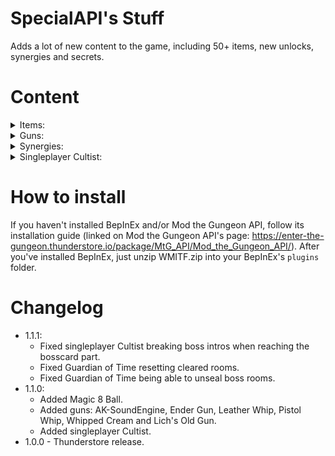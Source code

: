 # SpecialAPI's Stuff
Adds a lot of new content to the game, including 50+ items, new unlocks, synergies and secrets.

# Content
<details>
<summary>Items:
</summary>

|Name|Type|Quality|Effect|Unlock|
|-|-|-|-|-|
| Wooden Token | Active | ![D](https://static.wikia.nocookie.net/enterthegungeon_gamepedia/images/6/60/D_Quality_Item.png/revision/latest?cb=20160421180829 "D") | Can't be used. Entering a new floor while holding it will create the Resourceful Rat shortcut shop, even if the player didn't use a shortcut elevator. Getting an item from the rat will remove the wooden token from the player. Because the items in the shortcut shop get better with each floor, it can be worth it to keep the token until Forge. The shortcut shops can't be created in Bullet Hell. If obtained in the Forge or Bullet Hell, the token can be used, giving the player 115 casings and a random D tier gun on use. If the player exits the Forge or Bullet Hell when the token can be used (by using Clone for example), the token will no longer be useable. | Defeat the Dragun after taking a shortcut to the Forge |
| PAY 2 WIN | Active | ![B](https://static.wikia.nocookie.net/enterthegungeon_gamepedia/images/f/f3/B_Quality_Item.png/revision/latest?cb=20160421180842 "B") | Can only be used near chest. When used, upgrades the nearest chest for casings. Better chests cost more to upgrade. Brown chests cost 25 casings, blue chests cost 35, green chests cost 50, red chests cost 85 and black chests cost 215. | |
| Fused Ammolet | Passive | ![D](https://static.wikia.nocookie.net/enterthegungeon_gamepedia/images/6/60/D_Quality_Item.png/revision/latest?cb=20160421180829 "D") | Using blanks now creates a blank bomb instead. Blank bombs explode after 1 second. When a blank bomb explodes, it will create an explosion dealing 250 damage in a 3 tile radius and also cause a normal blank effect. The explosions can't hurt the player. | |
| Special API's Stuff | Active | ![B](https://static.wikia.nocookie.net/enterthegungeon_gamepedia/images/f/f3/B_Quality_Item.png/revision/latest?cb=20160421180842 "B") | 250 damage cooldown. When used, spawns 25-35 random objects from this list: folding table from Portable Table Device, a decoy, an explosive decoy, a bomb, an ice bomb, a proximity mine, a portable turret, a book from Magazine Rack, a red explosive barrel, an orange explosive barrel, a water barrel, an oil barrel, a poison barrel. | |
| Marine's Helmet | Passive | ![B](https://static.wikia.nocookie.net/enterthegungeon_gamepedia/images/f/f3/B_Quality_Item.png/revision/latest?cb=20160421180842 "B") | Gives 1 armor on initial pickup. Has a 5% chance to negate damage. The chance increases to 25% when the user has armor. | Beat Boss Rush as the Marine. |
| Convict's Shackles | Passive  | ![C](https://static.wikia.nocookie.net/enterthegungeon_gamepedia/images/b/bd/C_Quality_Item.png/revision/latest?cb=20160421180835 "C") | -2 speed. Can't be dropped. Grants 2 armor on pickup. Losing armor gives the player +1 speed. The speed bonus can go above the speed down. | Beat Boss Rush as the Convict |
| Resourceful Whistle | Active | ![A](https://static.wikia.nocookie.net/enterthegungeon_gamepedia/images/9/9c/A_Quality_Item.png/revision/latest?cb=20160421180848 "A") | 275 damage cooldown. Can't be stolen by the Resourceful Rat. On use, summons the Resourceful Rat to steal guns from enemies and bomb them afterwards. The rat can only steal from one enemy at a time. The bombs from the Rat can recharge the item, meaning that the item will be partially recharged when the rat leaves. The Rat can't steal guns from bosses. After picking up the item once, the rat will no longer be able to steal items from the player, unless the player has the Ring of the Resourceful Rat |  |
| Subscribe Button | Passive | ![S](https://static.wikia.nocookie.net/enterthegungeon_gamepedia/images/8/8b/1S_Quality_Item.png/revision/latest?cb=20160421180854 "S") | Gives the player a 5% damage up for each subscriber the player has. Subscribers can be gained in different ways, for example by picking up certain items like some bullet upgrades. The player also gains subscribers when fighting some bosses like the Wallmonger. | |
| DLChest | Passive | ![B](https://static.wikia.nocookie.net/enterthegungeon_gamepedia/images/f/f3/B_Quality_Item.png/revision/latest?cb=20160421180842 "B") | Adds a special chest room each floor, even on bullet hell. | |
| Mirror of Truth | Passive | ![C](https://static.wikia.nocookie.net/enterthegungeon_gamepedia/images/b/bd/C_Quality_Item.png/revision/latest?cb=20160421180835 "C") | Replaces all chests with mirrors. Mirrors created by this item only give 1 curse. | |
| Withered Clover | Passive | ![D](https://static.wikia.nocookie.net/enterthegungeon_gamepedia/images/f/f3/B_Quality_Item.png/revision/latest?cb=20160421180842 "B") | All chests are replaced by either C or D tier chests, but spawn 4 at a time. | |
| Calendar | Passive | ![B](https://static.wikia.nocookie.net/enterthegungeon_gamepedia/images/f/f3/B_Quality_Item.png/revision/latest?cb=20160421180842 "B") | Increases different stats depending on the current day of the week. Monday: grants 2 speed. Tuesday: grants +25% dodge roll speed. Wednesday: grants 1 heart container. Thursday: grants +33% damage. Friday: grants +50% rate of fire. Saturday: grants +50% max ammo. Sunday: grants -20% enemy bullet speed. | |
| Green Candle | Active | ![A](https://static.wikia.nocookie.net/enterthegungeon_gamepedia/images/9/9c/A_Quality_Item.png/revision/latest?cb=20160421180848 "A") | Starts with 0 charges. Entering a room will apply green fire to a random enemy. Killing that enemy will give the player 1 charge. Each charge grants the player +5% damage. Can only be used with 5 charges. Using will consume all of the charges to create a giant pool of green fire, apply green fire to all enemies in the room and make them take double damage. Bosses affected by this effect will only take 50% more damage. | |
| Glass Bell | Active | ![B](https://static.wikia.nocookie.net/enterthegungeon_gamepedia/images/f/f3/B_Quality_Item.png/revision/latest?cb=20160421180842 "B") | 1 room recharge. On use, gives the player a glass guon stone. Can't be used when the player has 6 or more glass guon stones. When the player takes damage, the Glass Bell will break and will not be useable. Entering a new floor while the Glass Bell is broken will fix it, making it useable again. | |
| Wishing Orb | Active | ![B](https://static.wikia.nocookie.net/enterthegungeon_gamepedia/images/f/f3/B_Quality_Item.png/revision/latest?cb=20160421180842 "B") | On use, removes 1 heart container from the player to spawn a random chest. Has a higher chance to spawn better chests. Can't be used if the player has less than 2 heart containers. | |
| Butter | Passive | ![C](https://static.wikia.nocookie.net/enterthegungeon_gamepedia/images/b/bd/C_Quality_Item.png/revision/latest?cb=20160421180835 "C") | Using an active item will throw it. Just like thrown guns, thrown active items will deal 20 damage to any enemy it hits. Items with use duration will only be thrown after finishing their use. Single use items can't be thrown. | |
| Totally Legit Coupon | Passive | ![D](https://static.wikia.nocookie.net/enterthegungeon_gamepedia/images/6/60/D_Quality_Item.png/revision/latest?cb=20160421180829 "D") | -100% shop prices. Taking an item from the shop will increase shop prices by 20%. Shop prices can go above the initial price. Can't be dropped after buying something. Can't appear in shops. |
| Asteroid Belt | Passive | ![S](https://static.wikia.nocookie.net/enterthegungeon_gamepedia/images/8/8b/1S_Quality_Item.png/revision/latest?cb=20160421180854 "S") | All projectiles are replaced by asteroids that deal 25% more damage, have a fixed projectile speed, explode for 5 damage in a 1 tile radius and burn nearby enemies on destruction. Because asteroids are different projectiles, they will not keep projectile-specific effects like homing, bouncing or piercing. | |
| Gravedigger's Shovel | Active | ![C](https://static.wikia.nocookie.net/enterthegungeon_gamepedia/images/b/bd/C_Quality_Item.png/revision/latest?cb=20160421180835 "C") | 250 damage cooldown. On use, transforms all enemies in the room into Tombstoners. | |
| Gold Key | Passive | ![N/A](https://static.wikia.nocookie.net/enterthegungeon_gamepedia/images/b/bf/N_Quality_Item.png/revision/latest?cb=20160423013136 "N/A") | Found in a special secret room in abbey. Haunted. Allows for free entrance to the Resourceful Rat's Lair and the R&G Dept. | |
| The Amethyst | Passive | ![N/A](https://static.wikia.nocookie.net/enterthegungeon_gamepedia/images/b/bf/N_Quality_Item.png/revision/latest?cb=20160423013136 "N/A") | Everhood reference. Dropped by the Blobulord. Doubles damage dealt by charged enemies | |
| The Opal | Passive | ![N/A](https://static.wikia.nocookie.net/enterthegungeon_gamepedia/images/b/bf/N_Quality_Item.png/revision/latest?cb=20160423013136 "N/A") | Everhood reference. Dropped by the Old King. Grants immunity to pits. | |
| The Emerald | Passive | ![N/A](https://static.wikia.nocookie.net/enterthegungeon_gamepedia/images/b/bf/N_Quality_Item.png/revision/latest?cb=20160423013136 "N/A") | Everhood reference. Dropped by the Resourceful Rat. Grants poison immunity. | |
| The Aquamarine | Passive | ![N/A](https://static.wikia.nocookie.net/enterthegungeon_gamepedia/images/b/bf/N_Quality_Item.png/revision/latest?cb=20160423013136 "N/A") | Everhood reference. Dropped by Agunim. Grants immunity to electricity. | |
| The Ruby | Passive | ![N/A](https://static.wikia.nocookie.net/enterthegungeon_gamepedia/images/b/bf/N_Quality_Item.png/revision/latest?cb=20160423013136 "N/A") | Everhood reference. Dropped by the Advanced Dragun. Grants fire immunity. | |
| The Diamond | Passive | ![N/A](https://static.wikia.nocookie.net/enterthegungeon_gamepedia/images/b/bf/N_Quality_Item.png/revision/latest?cb=20160423013136 "N/A") | Everhood reference. Gained by doing a blood sacrifice. Grants a small all stat up. | |
| Otherworldy Assistance | Passive | ![A](https://static.wikia.nocookie.net/enterthegungeon_gamepedia/images/9/9c/A_Quality_Item.png/revision/latest?cb=20160421180848 "A") | Every 6-8 seconds in a combat room, a ghost spawns near a random enemy. The ghosts dash into the nearest enemy, taking away 50 max hp from them and then vanishing. | |
| Hot Coal | Passive | ![D](https://static.wikia.nocookie.net/enterthegungeon_gamepedia/images/6/60/D_Quality_Item.png/revision/latest?cb=20160421180829 "D") | Grants guaranteed fire bullets. Taking damage sets the player on fire. While on fire, the player will leave a trail of ignited oil. | |
| Guardian of Time | Active | ![D](https://static.wikia.nocookie.net/enterthegungeon_gamepedia/images/6/60/D_Quality_Item.png/revision/latest?cb=20160421180829 "D") | 1 room recharge. Can only be used in sealed rooms or near locked doors. On use, either unseals the current room or unlocks the nearest locked door. | ||  | Marbles | Active | ![D](https://static.wikia.nocookie.net/enterthegungeon_gamepedia/images/6/60/D_Quality_Item.png/revision/latest?cb=20160421180829 "D") | 10 uses. On use, shoots a single makeshift cannon projectile. | |
| Frail Heart | Passive | ![C](https://static.wikia.nocookie.net/enterthegungeon_gamepedia/images/b/bd/C_Quality_Item.png/revision/latest?cb=20160421180835 "C") | Grants 3 health containers on pickup. and fully heals the player on initial pickup. When the player takes damage, all empty heart containers will be removed. | |
| Totem of Gundying | Active | ![B](https://static.wikia.nocookie.net/enterthegungeon_gamepedia/images/f/f3/B_Quality_Item.png/revision/latest?cb=20160421180842 "B") | Can't be used. If the player holds this item when taking a fatal hit, this item will be consumed to give the player a half heart (or an armor if playing as an armor-only character), give the player 3 seconds of invincibility, spawn 5 hearts and 3 armor. | |
| Watermelon | Active | ![B](https://static.wikia.nocookie.net/enterthegungeon_gamepedia/images/f/f3/B_Quality_Item.png/revision/latest?cb=20160421180842 "B") | 250 damage cooldown. On use, lobs watermelon projectiles that deal 67 damage on direct hit and explode for 33 damage in a 1 tile radius. | |
| Console Controller | Active | ![D](https://static.wikia.nocookie.net/enterthegungeon_gamepedia/images/6/60/D_Quality_Item.png/revision/latest?cb=20160421180829 "D") | On use, the item is thrown, dealing 20 damage to anything it hits. | |
| Static Roll | Passive | ![D](https://static.wikia.nocookie.net/enterthegungeon_gamepedia/images/6/60/D_Quality_Item.png/revision/latest?cb=20160421180829 "D") | Allows the player to roll in place. | |
| Mirrored Bullet | Passive | ![S](https://static.wikia.nocookie.net/enterthegungeon_gamepedia/images/8/8b/1S_Quality_Item.png/revision/latest?cb=20160421180854 "S") | Totally not an eaglebeak ripoff. Gives 2 curse and doubles spread, but the player will shoot an additional mirrored bullet when shooting. | |
| Bloody Scales | Passive | ![B](https://static.wikia.nocookie.net/enterthegungeon_gamepedia/images/9/9c/A_Quality_Item.png/revision/latest?cb=20160421180848 "A") | I swear I have original ideas. Picking up a passive item will give the player another random passive item of the same quality. Picking up a gun will give the player another random gun of the same quality. Gives the player a 1% chance to instantly die when taking damage, which increases by 0.5% for each item or gun the player has (including starter items). Can't be dropped :) (im really sorry) | |
| Lock Plushie | Passive | ![S](https://static.wikia.nocookie.net/enterthegungeon_gamepedia/images/8/8b/1S_Quality_Item.png/revision/latest?cb=20160421180854 "S") | Shooting will consume 1 key from the player to fire a giant key projectile that deals 55 fixed damage, pierces through 5 enemies and drops keys when hitting enemies. | Bring the Gold Key to the Aimless Void |
| Boss Chest | Passive | ![S](https://static.wikia.nocookie.net/enterthegungeon_gamepedia/images/8/8b/1S_Quality_Item.png/revision/latest?cb=20160421180854 "S") | Defeating a boss will spawn random item. | |
| Chaos | Passive | ![S](https://static.wikia.nocookie.net/enterthegungeon_gamepedia/images/8/8b/1S_Quality_Item.png/revision/latest?cb=20160421180854 "S") | Picking up a passive item for the first time will give the player 2 more random passive items, but remove a random passive item that the player had before picking up the item. Picking up a gun for the first time will give the player 2 more random guns, but remove a random gun that the player had before picking up the gun. | |
| Launcher | Passive | ![C](https://static.wikia.nocookie.net/enterthegungeon_gamepedia/images/b/bd/C_Quality_Item.png/revision/latest?cb=20160421180835 "C") | Reduces spread by 75% and increases damage by 50%. Most bullets become lobbed bullets, which can only damage enemies when landing. | |
| Balancing Pole | Passive | ![B](https://static.wikia.nocookie.net/enterthegungeon_gamepedia/images/f/f3/B_Quality_Item.png/revision/latest?cb=20160421180842 "B") | Libra from isaac. | |
| Infinity Crystal | Passive | ![S](https://static.wikia.nocookie.net/enterthegungeon_gamepedia/images/8/8b/1S_Quality_Item.png/revision/latest?cb=20160421180854 "S") | Reduces damage by 25%, halves clip size and gives the player 2 curse on pickup, but all guns will no longer decrease their ammo when fired. | |
| Energy Drink | Active | ![B](https://static.wikia.nocookie.net/enterthegungeon_gamepedia/images/f/f3/B_Quality_Item.png/revision/latest?cb=20160421180842 "B") | 250 damage cooldown. On use, instantly refills the current gun's clip, gives the player +400% firerate and +100% speed. The firerate and speed bonuses quickly decay over the course of 5 seconds. | |
| Ammo Flower | Passive | ![C](https://static.wikia.nocookie.net/enterthegungeon_gamepedia/images/b/bd/C_Quality_Item.png/revision/latest?cb=20160421180835 "C") | Decreases reload speed by 5%. All semiautomatic guns become automatic. All charged guns will autofire when reaching the highest charge level. Guns automatically reload when all bullets in their clips are depleted. | |
| Flat Bullets | Passive | ![B](https://static.wikia.nocookie.net/enterthegungeon_gamepedia/images/f/f3/B_Quality_Item.png/revision/latest?cb=20160421180842 "B") | All bullets get +2 flat damage. | |
| Round-s | Passive | ![D](https://static.wikia.nocookie.net/enterthegungeon_gamepedia/images/6/60/D_Quality_Item.png/revision/latest?cb=20160421180829 "D") | Grants the player +150% range. All bullets orbit around the player. | |
| Magic 8 Ball | Active | ![D](https://static.wikia.nocookie.net/enterthegungeon_gamepedia/images/6/60/D_Quality_Item.png/revision/latest?cb=20160421180829 "D") | Tells random things but also points to secret rooms. |  |
</details>

<details>
<summary>Guns:
</summary>

|Name|Quality|Class|Stats|Special Effects|Unlock|
|-|-|-|-|-|-|
| Shooting Star | ![S](https://static.wikia.nocookie.net/enterthegungeon_gamepedia/images/8/8b/1S_Quality_Item.png/revision/latest?cb=20160421180854 "S") | FULLAUTO | Shoot Style: Automatic, Magazine Size: 600, Ammo Capacity: 600, Damage: 8 (actual bullets), 3 (small bullets), Fire Rate: 0.11, Reload Time: 0, Shot Speed: 32, Range: 1000, Force: 20, Spread: 4° | Bullets split into smaller bullets on impact. | |
| Binarifle | ![B](https://static.wikia.nocookie.net/enterthegungeon_gamepedia/images/f/f3/B_Quality_Item.png/revision/latest?cb=20160421180842 "B") | PISTOL | Shoot Style: Semiautomatic, Magazine Size: 6, Ammo Capacity: 101, Damage: 10 (normal hit), 20 (chained hit), Fire Rate: 0.2, Reload Time: 1, Shot Speed: 13, Range: 60, Force: 10, Spread: 0° | Projectiles move in helix patterns. Hitting enemies with the projectiles consecutively without missing will deal double damage. | |
| Handheld Catapult | ![C](https://static.wikia.nocookie.net/enterthegungeon_gamepedia/images/b/bd/C_Quality_Item.png/revision/latest?cb=20160421180835 "C") | CHARGE | Shoot style: Charged, Magazine Size: 1, Ammo Capacity: 100, Damage: 100, Fire Rate: 1, Reload Time: 1, Shot Speed: 20, Range: ![Infinite](https://static.wikia.nocookie.net/enterthegungeon_gamepedia/images/f/f3/B_Quality_Item.png/revision/latest?cb=20160421180842 "Infinite"), Force: 0, Spread: 0° | Projectiles are lobbed, only hitting enemies on landing | |
| Ak-NaN | ![A](https://static.wikia.nocookie.net/enterthegungeon_gamepedia/images/9/9c/A_Quality_Item.png/revision/latest?cb=20160421180848 "A") | SILLY | Shoot Style: Automatic, Magazine Size: 30, Ammo Capacity: 500, Damage: ?, Fire Rate: 0.11, Reload Time: 0.5, Shot Speed: ?, Range: ?, Force: 9, Spread: 360° | Bullet stats, direction and position are randomized each shot. | |
| Cacti Club | ![B](https://static.wikia.nocookie.net/enterthegungeon_gamepedia/images/f/f3/B_Quality_Item.png/revision/latest?cb=20160421180842 "B") | SILLY | Shoot Style: Semiautomatic, Magazine Size: 100, Ammo Capacity: 100, Damage: 15, Fire Rate: 0.77, Reload Time: 0, Shot Speed: 60, Range: 2, Fprce: 10, Spread: 0° | Hitting enemies with the club will spawn 3 cactus projectiles in random directions that deal double damage. | |
| Frogun | ![A](https://static.wikia.nocookie.net/enterthegungeon_gamepedia/images/9/9c/A_Quality_Item.png/revision/latest?cb=20160421180848 "A") | SHOTGUN | Shoot Style: Semiautomatic, Magazine Size: 6, Ammo Capacity: 130, Damage: 12 (bubbles), 5 (bullets), Fire Rate: 0.15, Reload Time: 1, Range: 15, Force: 10, Spread: 30° | Shoots two bubbles. Reloading an empty clip will pop all shot bubbles to create weaker bullets aimed at nearby enemies. | |
| Revolve-ver | ![C](https://static.wikia.nocookie.net/enterthegungeon_gamepedia/images/b/bd/C_Quality_Item.png/revision/latest?cb=20160421180835 "C") | PISTOL | Shoot Style: Semiautomatic, Magazine Size: 6, Ammo Capacity: 200, Damage: 13, Fire Rate: 0.15, Reload Time: 1, Shot Speed: 23, Range: 60, Force: 15, Spread: 0° | Bullets orbit around the player. | |
| Ak-3.14 | ![C](https://static.wikia.nocookie.net/enterthegungeon_gamepedia/images/b/bd/C_Quality_Item.png/revision/latest?cb=20160421180835 "C") | FULLAUTO | Shoot Style: Automatic, Magazine Size: 30, Ammo Capacity: 600, Damage: 5.5, Fire Rate: 0.11, Reload Time: 0.5, Shot Speed: 23, Range: 60, Force: 6, Spread: 0° | Bullets orbit around the player | |
| AK-SoundEngine | ![C](https://static.wikia.nocookie.net/enterthegungeon_gamepedia/images/b/bd/C_Quality_Item.png/revision/latest?cb=20160421180835 "C") | POISON | Shoot Style: Automatic, Magazine Size: 30, Ammo Capacity: 500, Damage: 20 (trash bag) ??? (poison blob) (the wiki doesnt say how much damage those deal, sorry), Fire Rate: 0.11, Reload Time: 1, Shot Speed: 20, Range: 1000, Force: 20, Spread: 10° | Normally fires small poison blobs from Trashcannon's trash bag, but has a 33% chance to fire the trash bag instead. Random fire and reload sounds every shot. |  |
| Ender Gun | ![S](https://static.wikia.nocookie.net/enterthegungeon_gamepedia/images/8/8b/1S_Quality_Item.png/revision/latest?cb=20160421180854 "S") | NONE | Varies | Automatically transforms into the player's starting gun, but 3 times bigger. Every stat is the same as the original gun's, but bullet damage is 5 times higher. Can't transform into blasphemy, defaults to the Marine Sidearm instead. |  |
| Leather Whip | ![D](https://static.wikia.nocookie.net/enterthegungeon_gamepedia/images/6/60/D_Quality_Item.png/revision/latest?cb=20160421180829 "D") | BEAM | Shoot Style: Semiautomatic, Magazine Size: 25, Ammo Capacity: ![Infinite](https://static.wikia.nocookie.net/enterthegungeon_gamepedia/images/f/f3/B_Quality_Item.png/revision/latest?cb=20160421180842 "Infinite"), Damage: 9, Fire Rate: 0.75, Reload Time: 0, Shot Speed: 1, Range: ![Infinite](https://static.wikia.nocookie.net/enterthegungeon_gamepedia/images/f/f3/B_Quality_Item.png/revision/latest?cb=20160421180842 "Infinite"), Force: 0, Spread: 0° | Attacks similarly to whips from Terraria. |  |
| Pistol Whip | ![C](https://static.wikia.nocookie.net/enterthegungeon_gamepedia/images/b/bd/C_Quality_Item.png/revision/latest?cb=20160421180835 "C") | BEAM | Shoot Style: Semiautomatic, Magazine Size: 25, Ammo Capacity: ![Infinite](https://static.wikia.nocookie.net/enterthegungeon_gamepedia/images/f/f3/B_Quality_Item.png/revision/latest?cb=20160421180842 "Infinite"), Damage: 6 (whip) 10 (bullet), Fire Rate: 0.75, Reload Time: 0, Shot Speed: 1, Range: ![Infinite](https://static.wikia.nocookie.net/enterthegungeon_gamepedia/images/f/f3/B_Quality_Item.png/revision/latest?cb=20160421180842 "Infinite"), Force: 0, Spread: 0° | Attacks similarly to whips from Terraria. Whip segments shoot bullets when hitting enemies. |  |
| Whipped Cream | ![B](https://static.wikia.nocookie.net/enterthegungeon_gamepedia/images/f/f3/B_Quality_Item.png/revision/latest?cb=20160421180842 "B") | BEAM | Shoot Style: Automatic, Magazine Size: 25, Ammo Capacity: ![Infinite](https://static.wikia.nocookie.net/enterthegungeon_gamepedia/images/f/f3/B_Quality_Item.png/revision/latest?cb=20160421180842 "Infinite"), Damage: 4, Fire Rate: 0.25, Reload Time: 0, Shot Speed: 1, Range: ![Infinite](https://static.wikia.nocookie.net/enterthegungeon_gamepedia/images/f/f3/B_Quality_Item.png/revision/latest?cb=20160421180842 "Infinite"), Force: 0, Spread: 0° | Attacks similarly to whips from Terraria. |  |
| Lich's Old Gun | ![A](https://static.wikia.nocookie.net/enterthegungeon_gamepedia/images/9/9c/A_Quality_Item.png/revision/latest?cb=20160421180848 "A") | NONE | None (can't shoot) | Can't shoot. While held, all passive and active items will have all of their synergies automatically completed like a reverse Lich's Eye Bullets. | Kill Gunslinger's Past (same unlock method as Lich's Eye Bullets). |
</details>

<details>
<summary>Synergies:
</summary>

|Name|Components|Effect|
|-|-|-|
| Fufufufufu | Wooden Token + any of the following: Elimentaler, Rat Boots, Partially Eaten Cheese, Resourceful Sack, Ring of the Resourceful Rat or Resourceful Whistle | The Wooden Token is not consumed when taking a gun from the Resourceful Rat shop created by it. |
| Double the Wish! | Wishing Orb + Life Orb | Wishing Orb spawns two chests instead of one. |
| Wish of Power | Wishing Orb + Sprun | Using Wishing Orb makes Sprun transform. |
| Wish of Reflection | Wishing Orb + Rolling Eye | Using Wishing Orb reflects all enemy bullets in the room. |
| 50% OFF ON ALL IN-GAME PURCHASES! | PAY 2 WIN + Microtransaction Gun | Microtransaction Gun has a 50% chance to not consume the owner's shells. |
| Super Blasts | Fused Ammolet + Gold Ammolet | Fused Ammolet's explosion damage is doubled (from 250 to 500). |
| Stunning Blasts | Fused Ammolet + Lodestone Ammolet | Fused Ammolet's explosion knockback is doubled. |
| Random Blasts | Fused Ammolet + Chaos Ammolet | Fused Ammolet's explosion either leaves a random type of goop or gets double knockback. |
| Poison Blasts | Fused Ammolet + Uranium Ammolet | Fused Ammolet's explosion leaves a pool of poison goop. |
| Hot Blasts | Fused Ammolet + Copper Ammolet | Fused Ammolet's explosion leaves a pool of fire goop. |
| Freezing Blasts | Fused Ammolet + Frost Ammolet | Fused Ammolet's explosion leaves a pool of ice goop and freezes nearby water. |
| v3.0 The Massive Update | Special API's Stuff + any of the following: Utility Belt, Ammo Belt, Backpack, Bottle, Box, Mailbox, Briefcase of Cash or the Resourceful Sack | Special API's Stuff now spawns 40-55 objects instead of 25-35. |
| Also click that bell | Subscribe Button + any of the following: Rocket-Powered Bullets, Glass Bell or the Aged Bell | Subscribe Button's damage increase per subscriber is increased from +5% to +7%. |
| Also you can leave a comment | Subscribe Button + Mailbox | Subscribe Button's damage increase is tripled when holding the Mailbox. |
| Chill | Resourceful Whistle + any of the following: Ice Bomb, Frost Giant, Frost Bullets, Frost Ammolet, Cold 45, Polaris, Heart of Ice, Ice Cube, Ice Breaker or the Freeze Ray | Resourceful Rat summoned by the Resourceful Whistle now leaves ice bombs instead of normal bombs. |
| All At Once | Resourceful Whistle + any of the following: Elimentaler, Rat Boots, Partially Eaten Cheese, Resourceful Sack, Ring of the Resourceful Rat or Wooden Token | All enemies are affected by the Resourceful Whistle at once. |
| Shadow Mirror | Mirror of Truth + Shadow Clone | Spawns a shadow clone when the owner enters a room with enemies. |
| Blessed Mirror | Mirror of Truth + Silver Bullets | Reduces the curse gained from breaking a mirror created by the Mirror of Truth to 0.5. |
| Just Your Normal Luck | Withered Clover + Seven Leaf Clover | Chests will now have random tiers from D to S. C and D tier chests spawn 4 at once, B tier chests spawn 2 at once and A and S tier chests are unaffected. Unlocks all naturally spawned chests. |
| Somehow… Luckier? | Withered Clover + Mirror of Truth | Chests now spawn 5 at once instead of 4 at once. |
| BURN! BUUURRRNNNN!!! | Green Candle + any of the following: Hot Lead, Ring of Fire Resistance, Gungeon Pepper | Green Candle now ignites TWO enemies when entering a room. Green Candle's pool of green fire is now bigger. Enemies weakened by Green Candle now take 300% more damage. Bosses weakened by Green Candle now take 100% more damage. |
| Ring It Twice | Glass Bell + Aged Bell | Glass Bell's Glass Guon Stone limit is increased to 7. Glass Bell now creates 2 Glass Guon Stones on use. Glass Bell will still create 1 Glass Guon Stone if it's 1 Glass Guon Stone away from it's limit. |
| Celestial Rhythm | Shooting Star + Crescent Crossbow | Shooting Star now alternates between shooting Crescent Crossbow's split projectiles and Crescent Crossbow's charged projectiles. |
| Wishing Star | Shooting Star + Wishing Orb | Using Wishing Orb permanently increases Shooting Star's damage by 5%. |
| The Initial Idea | Shooting Star + Asteroid Belt | Shooting Star deals double damage. |
| Bouncy Throws | Butter + Bouncy Bullets | Active items thrown by Butter now have 1 extra bounce. This stacks with 2 bounces already granted by Bouncy Bullets, resulting in the thrown active item bouncing 3 times. |
| Piercing Throws | Butter + Ghost Bullets | Active items thrown by Butter now have 1 extra pierce. This stacks with 1 pierce already granted by Ghost Bullets, resulting in the thrown active item piercing 2 enemies. |
| Homing Boomerang Throws | Butter + Homing Bullets or Crutch | Active items thrown by Butter now home on enemies and return to the owner after falling on the ground. |
| Take It Before They Notice | Totally Legit Coupon + any of the following: Chaff Grenade, Aged Bell, Decoy, Explosive Decoy, Smoke Bomb, Box, Grappling Hook, Ring of Ethereal Form, Charm Horn, Grey Mauser and The Predator | When buying an item with Totally Legit Coupon, has a 50% chance to not increase the prices. If that chance triggers before the first price increase, the owner will still be able to drop Totally Legit Coupon until buying another item that does increase the prices. |
| why do you keep crashing | Binarifle + Magnum | Instead of dealing double damage, Binarifle's projectiles instantly destroy enemies marked by the opposite projectile. If the enemy is a boss, they deal triple damage instead. |
| The zombies are coming | Gravedigger's Shovel + any of the following: Zombie Bullets, Vertebraek-47 and Skull Spitter | Gravedigger's Shovel transforms enemies into Spent instead of Gravestoners. Enemies transformed into Spent will not create more waves of Spent upon death. |
| Armored Support | Frail Heart + any of the following: Bionic Leg, Laser Sight, Shock Rounds, and Nanomachines | Losing a heart container through Frail Heart will give the player 1 armor. |
| I am YesEngine | Console Controller + any of the following: Alien Engine and Gungine | Console Controller pierces 10 times, bounces 5 times, homes in on nearby enemies, burns, poisons, freezes, and stuns enemies. |
| Stone x2 | Handheld Catapult + Sling | Handheld Catapult and Sling are dual wielded. |
| Super Launch | Handheld Catapult + Launcher | Handheld Catapult deals double damage and bullets from Handheld Catapult will have triple speed. |
| static readonly | Static Roll + any of the following: Book of Chest Anatomy, Magazine Rack and Gungeon Blueprint | The player is invulnerable for the duration of the entire roll when rolling in place. |
| static void | Static Roll + any of the following: Void Core Cannon, Void Marshal, Void Shotgun, Void Core Assault Rifle | Rolling in place will shoot Void Core Cannon projectiles in 4 cardinal directions. |
| private static | Static Roll + any of the following: Grey Mauser, The Predator, Smoke Bomb, Box, Ring of Ethereal Form | Rolling in place will stealth the player. |
| Infinite Mirror | Mirrored Bullet + Mirror of Truth | Gives the player the Backup Gun effect in addition to the Mirrored Bullet effect. |
| I Hate Mondays | Calendar + any of the following: Shotgun Full of Hate, Table Tech Rage | On Mondays: -3 speed (stacks with Calendar's +2 speed on Mondays) and +50% damage. On other days: +1 speed. |
| Shoulders | Cacti Club + any of the following: Lichy Trigger Finger, Gunknight Gauntlet, Robot's Left Hand, Megahand, Flame Hand, Laser Sight | The damage of Cacti Club's spikes is tripled instead of doubled. |
| Cacti Club II | Cacti Club + any of the following: +1 Bullets, Amulet of the Pit Lord, Utility Belt, Duct Tape, Cactus, Broccoli | Cacti Club shoots 4 spikes instead of 3 |
| Fully Unlocked | Boss Chest + Shelleton Key | Defeating a boss will spawn a Rainbow Chest but remove the Boss Chest, disabling this synergy. |
| while(true) { } | AK-NaN + any of the following: Ice Bomb, Frost Giant, Frost Bullets, Frost Ammolet, Cold 45, Polaris, Heart of Ice, Ice Cube, Ice Breaker, Freeze Ray | AK-NaN's bullets apply freeze to enemies. |
| NullReferenceException | AK-NaN + any of the following: Dragunfire, Flame Hand, Pitchfork, Demon Head, Phoenix, Hot Lead, Ring of Fire Resistance | AK-NaN's bullets apply burn to enemies. |
| Mono.dll has caused an Access Violation | AK-NaN + any of the following: Grappling Hook, Lil' Bomber, Bomb, IBomb Companion App | AK-NaN's bullets create a small explosion on hit. |
| Frogs are Friends | Frogun + Really Special Lute | Really Special Lute orbits the player when holding the Frogun, shooting when the player shoots the Frogun |
| Revenge | Frogun + Face Melter | Face Melter orbits the player when holding the Frogun, shooting when the Frogun is reloading. |
| Gun and Bullets | Lich's Old Gun + Lich's Eye Bullets | Lich's Old Gun gains infinite ammo the ability to shoot, shooting Gunbow's projectiles. |
| Flatter Flat Bullets | Flat Bullets + any of the following: +1 Bullets, Amulet of the Pit Lord | Flat Bullets gives +3 flat damage instead of +2. |
| SpecialUtils | Special API's Stuff + any of the following: Pea Shooter, 38 Special, Derringer, Makarov, Dueling Pistol, Turbo Gun, Screecher, Nail Gun, Wood Beam, The Kiln, Buzzkill, Tear Jerker, Quad Laser, Cactus, Klobbe, Trashcannon | In addition to the normal objects, Special API's Stuff creates 3 static Trashcannon projectiles surrounded by poison goop when used. |
| QoL | Special API's Stuff + any of the following: Armor Synthesizer, Ammo Synthesizer, Explosive Rounds, Sprun, Mirrored Bullet, High Dragunfire | SpecialAPI's Stuff has a 1% chance to replace any object it creates with a piece of armor. If that fails, it has a 4% chance to replace it with a random ammo pickup instead. |
| Hotter Kiln | Hot Coal + The Kiln | When The Kiln is held, the player gains fire immunity and every projectile shot will leave ignited oil behind. |
</details>

<details>
<summary>Singleplayer Cultist:
</summary>
While SpecialAPI's Stuff is active, the Cultist in the Breach will be active even without a controller connected. When talked to without a controller, you will be able to switch to the Cultist like any normal character. The singleplayer Cultist shares the appearance with normal cultist, but can talk to NPCs like normal. While in singleplayer, the Friendship Cookie will instead heal 1 heart and the Number 2 will only grant it's bonuses while the player has no companions or orbitals (including Glass Guon Stones). The singleplayer Cultist currently has no unlocks except the singleplayer Number 2 unlock by defeating the High Dragun with the singleplayer Cultist. These changes will also be applied to cultist from the `character` command in the console.
</details>

# How to install
If you haven't installed BepInEx and/or Mod the Gungeon API, follow its installation guide (linked on Mod the Gungeon API's page: https://enter-the-gungeon.thunderstore.io/package/MtG_API/Mod_the_Gungeon_API/). After you've installed BepInEx, just unzip WMITF.zip into your BepInEx's `plugins` folder.

# Changelog
 * 1.1.1:
   * Fixed singleplayer Cultist breaking boss intros when reaching the bosscard part.
   * Fixed Guardian of Time resetting cleared rooms.
   * Fixed Guardian of Time being able to unseal boss rooms.
 * 1.1.0:
   * Added Magic 8 Ball.
   * Added guns: AK-SoundEngine, Ender Gun, Leather Whip, Pistol Whip, Whipped Cream and Lich's Old Gun.
   * Added singleplayer Cultist.
 * 1.0.0 - Thunderstore release.